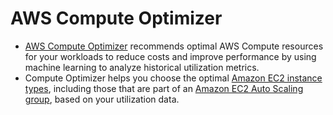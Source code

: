 # AWS Compute Optimizer
- [AWS Compute Optimizer](https://aws.amazon.com/compute-optimizer/) recommends optimal AWS Compute resources for your workloads to reduce costs and improve performance by using machine learning to analyze historical utilization metrics.
- Compute Optimizer helps you choose the optimal [Amazon EC2 instance types](../Readme.md), including those that are part of an [Amazon EC2 Auto Scaling group](../../../5_AutoScaling/Readme.md), based on your utilization data.